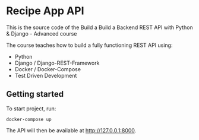 # Recipe App API

This is the source code of the Build a Build a Backend REST API with Python & Django - Advanced course

The course teaches how to build a fully functioning REST API using:

- Python
- Django / Django-REST-Framework
- Docker / Docker-Compose
- Test Driven Development

## Getting started
To start project, run:
````
docker-compose up
````
The API will then be available at http://127.0.0.1:8000.